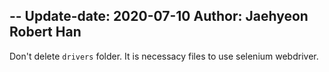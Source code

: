 --
Update-date: 2020-07-10
Author: Jaehyeon Robert Han
--

Don't delete `drivers` folder. It is necessacy files to use selenium webdriver.